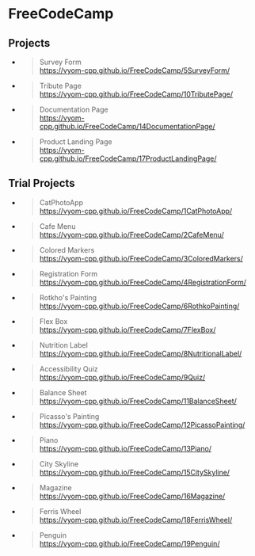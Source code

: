 # FreeCodeCamp
## Projects
- > Survey Form<br>https://vyom-cpp.github.io/FreeCodeCamp/5SurveyForm/
- > Tribute Page<br>https://vyom-cpp.github.io/FreeCodeCamp/10TributePage/
- > Documentation Page<br>https://vyom-cpp.github.io/FreeCodeCamp/14DocumentationPage/
- > Product Landing Page<br>https://vyom-cpp.github.io/FreeCodeCamp/17ProductLandingPage/

## Trial Projects

- > CatPhotoApp<br>https://vyom-cpp.github.io/FreeCodeCamp/1CatPhotoApp/
- > Cafe Menu<br>https://vyom-cpp.github.io/FreeCodeCamp/2CafeMenu/
- > Colored Markers<br>https://vyom-cpp.github.io/FreeCodeCamp/3ColoredMarkers/
- > Registration Form<br>https://vyom-cpp.github.io/FreeCodeCamp/4RegistrationForm/
- > Rotkho's Painting<br>https://vyom-cpp.github.io/FreeCodeCamp/6RothkoPainting/
- > Flex Box<br>https://vyom-cpp.github.io/FreeCodeCamp/7FlexBox/
- > Nutrition Label<br>https://vyom-cpp.github.io/FreeCodeCamp/8NutritionalLabel/   
- > Accessibility Quiz<br>https://vyom-cpp.github.io/FreeCodeCamp/9Quiz/
- > Balance Sheet<br>https://vyom-cpp.github.io/FreeCodeCamp/11BalanceSheet/
- > Picasso's Painting<br>https://vyom-cpp.github.io/FreeCodeCamp/12PicassoPainting/
- > Piano<br>https://vyom-cpp.github.io/FreeCodeCamp/13Piano/
- > City Skyline<br>https://vyom-cpp.github.io/FreeCodeCamp/15CitySkyline/
- > Magazine<br>https://vyom-cpp.github.io/FreeCodeCamp/16Magazine/
- > Ferris Wheel<br>https://vyom-cpp.github.io/FreeCodeCamp/18FerrisWheel/
- > Penguin<br>https://vyom-cpp.github.io/FreeCodeCamp/19Penguin/